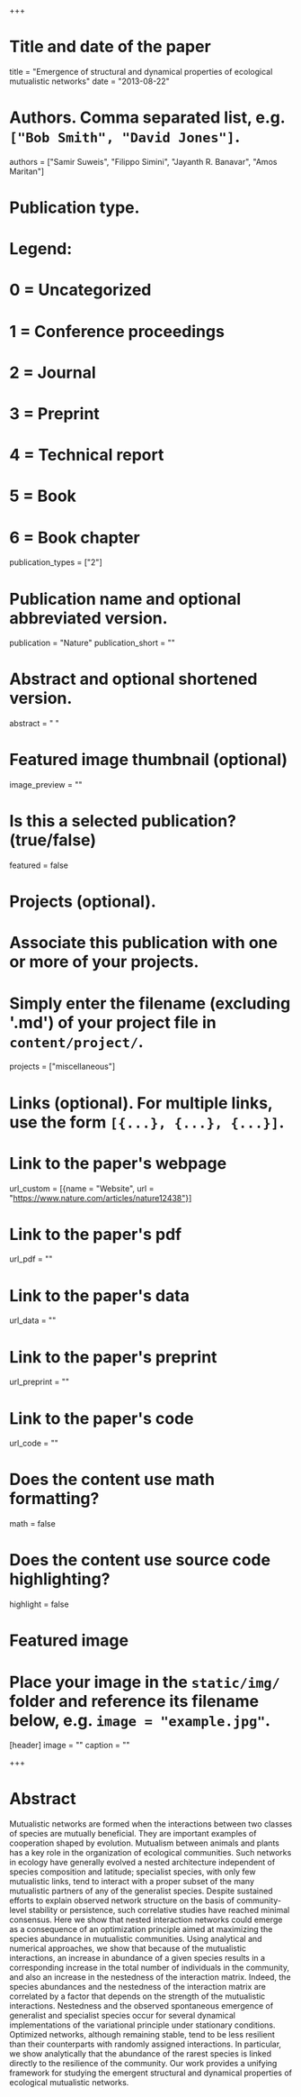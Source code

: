 +++
# Title and date of the paper
title = "Emergence of structural and dynamical properties of ecological mutualistic networks"
date = "2013-08-22"

# Authors. Comma separated list, e.g. `["Bob Smith", "David Jones"]`.
authors = ["Samir Suweis", "Filippo Simini", "Jayanth R. Banavar", "Amos Maritan"]

# Publication type.
# Legend:
# 0 = Uncategorized
# 1 = Conference proceedings
# 2 = Journal
# 3 = Preprint
# 4 = Technical report
# 5 = Book
# 6 = Book chapter
publication_types = ["2"]

# Publication name and optional abbreviated version.
publication = "Nature"
publication_short = ""

# Abstract and optional shortened version.
abstract = " "
# Featured image thumbnail (optional)
image_preview = ""

# Is this a selected publication? (true/false)
featured = false

# Projects (optional).
#   Associate this publication with one or more of your projects.
#   Simply enter the filename (excluding '.md') of your project file in `content/project/`.
projects = ["miscellaneous"]

# Links (optional). For multiple links, use the form `[{...}, {...}, {...}]`.
# Link to the paper's webpage
url_custom = [{name = "Website", url = "https://www.nature.com/articles/nature12438"}]
# Link to the paper's pdf
url_pdf = ""
# Link to the paper's data
url_data = ""
# Link to the paper's preprint
url_preprint = ""
# Link to the paper's code
url_code = ""


# Does the content use math formatting?
math = false

# Does the content use source code highlighting?
highlight = false

# Featured image
# Place your image in the `static/img/` folder and reference its filename below, e.g. `image = "example.jpg"`.
[header]
image = ""
caption = ""

+++

# Abstract
Mutualistic networks are formed when the interactions between two classes of species are mutually beneficial. They are important examples of cooperation shaped by evolution. Mutualism between animals and plants has a key role in the organization of ecological communities. Such networks in ecology have generally evolved a nested architecture independent of species composition and latitude; specialist species, with only few mutualistic links, tend to interact with a proper subset of the many mutualistic partners of any of the generalist species. Despite sustained efforts to explain observed network structure on the basis of community-level stability or persistence, such correlative studies have reached minimal consensus. Here we show that nested interaction networks could emerge as a consequence of an optimization principle aimed at maximizing the species abundance in mutualistic communities. Using analytical and numerical approaches, we show that because of the mutualistic interactions, an increase in abundance of a given species results in a corresponding increase in the total number of individuals in the community, and also an increase in the nestedness of the interaction matrix. Indeed, the species abundances and the nestedness of the interaction matrix are correlated by a factor that depends on the strength of the mutualistic interactions. Nestedness and the observed spontaneous emergence of generalist and specialist species occur for several dynamical implementations of the variational principle under stationary conditions. Optimized networks, although remaining stable, tend to be less resilient than their counterparts with randomly assigned interactions. In particular, we show analytically that the abundance of the rarest species is linked directly to the resilience of the community. Our work provides a unifying framework for studying the emergent structural and dynamical properties of ecological mutualistic networks.
